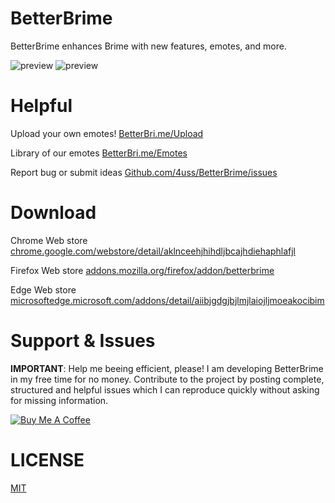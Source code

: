 # BetterBrime
BetterBrime enhances Brime with new features, emotes, and more.

![preview](https://i.imgur.com/IXF46Q1.png)
![preview](https://i.imgur.com/xNhQ8Uf.png)

# Helpful

Upload your own emotes!
[BetterBri.me/Upload](https://betterbri.me/upload)

Library of our emotes
[BetterBri.me/Emotes](https://BetterBri.me/emotes)

Report bug or submit ideas
[Github.com/4uss/BetterBrime/issues](https://github.com/4uss/BetterBrime/issues)

# Download
 
 Chrome Web store [chrome.google.com/webstore/detail/aklnceehjhihdljbcajhdiehaphlafjl](https://chrome.google.com/webstore/detail/aklnceehjhihdljbcajhdiehaphlafjl)

 Firefox Web store [addons.mozilla.org/firefox/addon/betterbrime](https://addons.mozilla.org/firefox/addon/betterbrime/)

 Edge Web store [microsoftedge.microsoft.com/addons/detail/aiibjgdgjbjlmjlaiojljmoeakocibim](https://microsoftedge.microsoft.com/addons/detail/aiibjgdgjbjlmjlaiojljmoeakocibim)

# Support & Issues
<b>IMPORTANT</b>: Help me beeing efficient, please! I am developing BetterBrime in my free time for no money. Contribute to the project by posting complete, structured and helpful issues which I can reproduce quickly without asking for missing information.

<a href="https://www.buymeacoffee.com/3xanax" target="_blank"><img src="https://i.imgur.com/D4cMvm7.png" alt="Buy Me A Coffee"></a>

# LICENSE
[MIT](https://github.com/anKordii/BetterBrime/blob/main/LICENSE)
